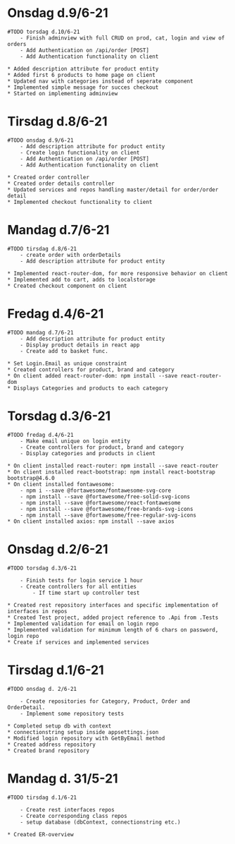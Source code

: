 # Onsdag d.9/6-21
	#TODO torsdag d.10/6-21
		- Finish adminview with full CRUD on prod, cat, login and view of orders
		- Add Authentication on /api/order [POST]
		- Add Authentication functionality on client

	* Added description attribute for product entity
	* Added first 6 products to home page on client
	* Updated nav with categories instead of seperate component
	* Implemented simple message for succes checkout
	* Started on implementing adminview

# Tirsdag d.8/6-21
	#TODO onsdag d.9/6-21
		- Add description attribute for product entity
		- Create login functionality on client
		- Add Authentication on /api/order [POST]
		- Add Authentication functionality on client

	* Created order controller
	* Created order details controller 
	* Updated services and repos handling master/detail for order/order detail
	* Implemented checkout functionality to client


# Mandag d.7/6-21
	#TODO tirsdag d.8/6-21
		- create order with orderDetails
		- Add description attribute for product entity

	* Implemented react-router-dom, for more responsive behavior on client
	* Implemented add to cart, adds to localstorage
	* Created checkout component on client

# Fredag d.4/6-21
	#TODO mandag d.7/6-21
		- Add description attribute for product entity
		- Display product details in react app
		- Create add to basket func.

	* Set Login.Email as unique constraint
	* Created controllers for product, brand and category
	* On client added react-router-dom: npm install --save react-router-dom
	* Displays Categories and products to each category


# Torsdag d.3/6-21
	#TODO fredag d.4/6-21
		- Make email unique on login entity
		- Create controllers for product, brand and category
		- Display categories and products in client

	* On client installed react-router: npm install --save react-router
	* On client installed react-bootstrap: npm install react-bootstrap bootstrap@4.6.0
	* On client installed fontawesome: 
		- npm i --save @fortawesome/fontawesome-svg-core
		- npm install --save @fortawesome/free-solid-svg-icons
		- npm install --save @fortawesome/react-fontawesome
		- npm install --save @fortawesome/free-brands-svg-icons
		- npm install --save @fortawesome/free-regular-svg-icons
	* On client installed axios: npm install --save axios

# Onsdag d.2/6-21
	#TODO torsdag d.3/6-21
		
		- Finish tests for login service 1 hour
		- Create controllers for all entities
			- If time start up controller test

	* Created rest repository interfaces and specific implementation of interfaces in repos
	* Created Test project, added project reference to .Api from .Tests
	* Implemented validation for email on login repo
	* Implemented validation for minimum length of 6 chars on password, login repo
	* Create if services and implemented services
	

# Tirsdag d.1/6-21
	#TODO onsdag d. 2/6-21

		- Create repositories for Category, Product, Order and OrderDetail.
		- Implement some repository tests

	* Completed setup db with context
	* connectionstring setup inside appsettings.json
	* Modified login repository with GetByEmail method
	* Created address repository
	* Created brand repository


# Mandag d. 31/5-21
	#TODO tirsdag d.1/6-21

		- Create rest interfaces repos
		- Create corresponding class repos
		- setup database (dbContext, connectionstring etc.)

	* Created ER-overview
